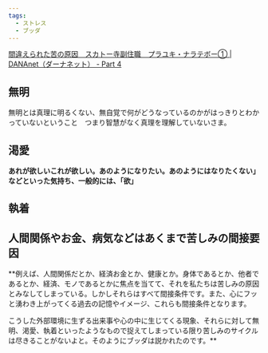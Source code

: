 ```yaml
---
tags:
  - ストレス
  - ブッダ
---
```

[間違えられた苦の原因　スカトー寺副住職　プラユキ・ナラテボー① | DANAnet（ダーナネット） - Part 4](https://dananet.jp/?p=5709&page=4)

## 無明

無明とは真理に明るくない、無自覚で何がどうなっているのかがはっきりとわかっていないということ　つまり智慧がなく真理を理解していないさま。

## 渇愛

**あれが欲しいこれが欲しい。あのようになりたい。あのようにはなりたくない」などといった気持ち、一般的には、「欲」**

## 執着

## 人間関係やお金、病気などはあくまで苦しみの間接要因

**例えば、人間関係だとか、経済お金とか、健康とか。身体であるとか、他者であるとか、経済、モノであるとかに焦点を当てて、それを私たちは苦しみの原因とみなしてしまっている。しかしそれらはすべて間接条件です。また、心にフッと湧わき上がってくる過去の記憶やイメージ、これらも間接条件となります。

こうした外部環境に生ずる出来事や心の中に生じてくる現象、それらに対して無明、渇愛、執着といったようなもので捉えてしまっている限り苦しみのサイクルは尽きることがないよと。そのようにブッダは説かれたのです。**


